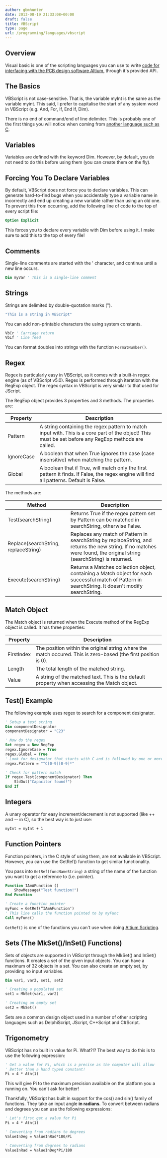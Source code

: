 ```yaml
---
author: gbmhunter
date: 2013-08-19 21:33:08+00:00
draft: false
title: VBScript
type: page
url: /programming/languages/vbscript
---
```


## Overview

Visual basic is one of the scripting languages you can use to write [code for interfacing with the PCB design software Altium,](/electronics/general/altium/altium-scripting-and-using-the-api) through it's provided API.

## The Basics

VBScript is not case-sensitive. That is, the variable myInt is the same as the variable myint. This said, I prefer to capitalise the start of any system word in VBScript (e.g. And, For, If, End If, Dim).

There is no end of command/end of line delimiter. This is probably one of the first things you will notice when coming from [another language such as C](/programming/languages/c).

## Variables

Variables are defined with the keyword Dim. However, by default, you do not need to do this before using them (you can create them on the fly).

## Forcing You To Declare Variables

By default, VBScript does not force you to declare variables. This can generate hard-to-find bugs when you accidentally type a variable name in incorrectly and end up creating a new variable rather than using an old one. To prevent this from occurring, add the following line of code to the top of every script file:

```vb    
Option Explicit
```

This forces you to declare every variable with Dim before using it. I make sure to add this to the top of every file!

## Comments

Single-line comments are started with the ' character, and continue until a new line occurs.

```vb
Dim myVar ' This is a single-line comment
```

## Strings

Strings are delimited by double-quotation marks (").

```vb    
"This is a string in VBScript"
```

You can add non-printable characters the using system constants.

```vb    
VbCr ' Carriage return
VbLf ' Line feed
```

You can format doubles into strings with the function `FormatNumber()`.

## Regex

Regex is particularly easy in VBScript, as it comes with a built-in regex engine (as of VBScript v5.0). Regex is performed through iteration with the RegExp object. The regex syntax in VBScript is very similar to that used for JScript.

The RegExp object provides 3 properties and 3 methods. The properties are:

<table>
    <thead>
        <tr>
            <th>Property</th>
            <th>Description</th>
        </tr>
    </thead>
<tbody >

<tr >

<td >Pattern
</td>

<td >A string containing the regex pattern to match input with. This is a core part of the object! This must be set before any RegExp methods are called.
</td>
</tr>
<tr >

<td >IgnoreCase
</td>

<td >A boolean that when True ignores the case (case insensitive) when matching the pattern.
</td>
</tr>
<tr >

<td >Global
</td>

<td >A boolean that if True, will match only the first pattern it finds. If False, the regex engine will find all patterns. Default is False.
</td>
</tr>
</tbody>
</table>

The methods are:


<table>
    <thead>
        <tr>
            <th>Method</th>
            <th>Description</th>
        </tr>
    </thead>
<tbody >
<tr >

<td >Test(searchString)
</td>

<td >Returns True if the regex pattern set by Pattern can be matched in searchString, otherwise False.
</td>
</tr>
<tr >

<td >Replace(searchString, replaceString)
</td>

<td >Replaces any match of Pattern in searchString by replaceString, and returns the new string. If no matches were found, the original string (searchString) is returned.
</td>
</tr>
<tr >

<td >Execute(searchString)
</td>

<td >Returns a Matches collection object, containing a Match object for each successful match of Pattern in searchString. It doesn't modify searchString.
</td>
</tr>
</tbody>
</table>


## Match Object

The Match object is returned when the Execute method of the RegExp object is called. It has three properties:


<table>
    <thead>
        <tr>
            <th>Property</th>
            <th>Description</th>
        </tr>
    </thead>
<tbody >
<tr >

<td >FirstIndex
</td>

<td >The position within the original string where the match occured. This is zero-based (the first position is 0).
</td>
</tr>
<tr >

<td >Length
</td>

<td >The total length of the matched string.
</td>
</tr>
<tr >

<td >Value
</td>

<td >A string of the matched text. This is the default property when accessing the Match object.
</td>
</tr>
</tbody>
</table>


## Test() Example

The following example uses regex to search for a component designator.

```vb    
' Setup a test string
Dim componentDesignator
componentDesignator = "C23"

' Now do the regex
Set regex = New RegExp
regex.IgnoreCase = True
regex.Global = True
' Look for designator that starts with C and is followed by one or more numbers
regex.Pattern = "^C[0-9][0-9]*"

' Check for pattern match
If regex.Test(componentDesignator) Then
    StdOut("Capacitor found!")
End If
```

## Integers

A unary operator for easy increment/decrement is not supported (like ++ and -- in C), so the best way is to just use:

```vb    
myInt = myInt + 1
```

## Function Pointers

Function pointers, in the C style of using them, are not available in VBScript. However, you can use the GetRef() function to get similar functionality.

You pass into `GetRef(funcNameString)` a string of the name of the function you want to get a reference to (i.e. pointer).

```vb    
Function IAmAFunction ()
    ShowMessage("Test function!")
End Function

' Create a function pointer
myFunc = GetRef(“IAmAFunction″)
' This line calls the function pointed to by myFunc
Call myFunc()
```

`GetRef()` is one of the functions you can't use when doing [Altium Scripting](/electronics/general/altium/altium-scripting-and-using-the-api).

## Sets (The MkSet()/InSet() Functions)

Sets of objects are supported in VBScript through the MkSet() and InSet() functions. It creates a set of the given input objects. You can have a maximum of 32 objects in a set. You can also create an empty set, by providing no input variables.

```vb    
Dim var1, var2, set1, set2

' Creating a populated set
set1 = MkSet(var1, var2)

' Creating an empty set
set2 = MkSet()
```

Sets are a common design object used in a number of other scripting languages such as DelphiScript, JScript, C++Script and C#Script.

## Trigonometry

VBScript has no built in value for Pi. What?!? The best way to do this is to use the following expression:

```vb
' Get a value for Pi, which is a precise as the computer will allow
' Better than a hand typed constant!
Pi = 4 * Atn(1)
```

This will give Pi to the maximum precision available on the platform you a running on. You can't ask for better!

Thankfully, VBScript has built in support for the cos() and sin() family of functions. They take an input angle **in radians**. To convert between radians and degrees you can use the following expressions:

```vb    
' Let's first get a value for Pi
Pi = 4 * Atn(1)

' Converting from radians to degrees
ValueInDeg = ValueInRad*180/Pi

' Converting from degrees to radians
ValueInRad = ValueInDeg*Pi/180
```